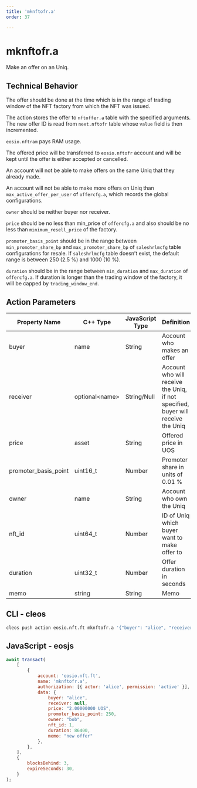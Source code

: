 ```yaml
---
title: 'mknftofr.a'
order: 37

---
```


# mknftofr.a

Make an offer on an Uniq.

## Technical Behavior

The offer should be done at the time which is in the range of trading window of the NFT factory from which the NFT was issued.

The action stores the offer to `nftoffer.a` table with the specified arguments. The new offer ID is read from `next.nftofr` table whose `value` field is then incremented.

`eosio.nftram` pays RAM usage.

The offered price will be transferred to `eosio.nftofr` account and will be kept until the offer is either accepted or cancelled.

An account will not be able to make offers on the same Uniq that they already made.

An account will not be able to make more offers on Uniq than `max_active_offer_per_user` of `offercfg.a`, which records the global configurations.

`owner` should be neither buyer nor receiver.

`price` should be no less than min_price of `offercfg.a` and also should be no less than `minimum_resell_price` of the factory.

`promoter_basis_point` should be in the range between `min_promoter_share_bp` and `max_promoter_share_bp` of `saleshrlmcfg` table configurations for resale. If `saleshrlmcfg` table doesn’t exist, the default range is between 250 (2.5 %) and 1000 (10 %).

`duration` should be in the range between `min_duration` and `max_duration` of `offercfg.a`. If duration is longer than the trading window of the factory, it will be capped by `trading_window_end`.

## Action Parameters

| Property Name        | C++ Type        | JavaScript Type | Definition                                                                       |
| -------------------- | --------------- | --------------- | -------------------------------------------------------------------------------- |
| buyer                | name            | String          | Account who makes an offer                                                       |
| receiver             | optional\<name> | String/Null     | Account who will receive the Uniq, if not specified, buyer will receive the Uniq |
| price                | asset           | String          | Offered price in UOS                                                             |
| promoter_basis_point | uint16_t        | Number          | Promoter share in units of 0.01 %                                                |
| owner                | name            | String          | Account who own the Uniq                                                         |
| nft_id               | uint64_t        | Number          | ID of Uniq which buyer want to make offer to                                     |
| duration             | uint32_t        | Number          | Offer duration in seconds                                                        |
| memo                 | string          | String          | Memo                                                                             |

## CLI - cleos

```bash
cleos push action eosio.nft.ft mknftofr.a '{"buyer": "alice", "receiver": null, "price": "2.00000000 UOS", "promoter_basis_point": 250, "owner": "bob", "nft_id": 1, "duration": 86400, "memo": "new offer"}' -p alice@active
```

## JavaScript - eosjs

```js
await transact(
    [
        {
            account: 'eosio.nft.ft',
            name: 'mknftofr.a',
            authorization: [{ actor: 'alice', permission: 'active' }],
            data: {
                buyer: "alice",
                receiver: null,
                price: "2.00000000 UOS",
                promoter_basis_point: 250,
                owner: "bob",
                nft_id: 1,
                duration: 86400,
                memo: "new offer"
            },
        },
    ],
    {
        blocksBehind: 3,
        expireSeconds: 30,
    }
);
```